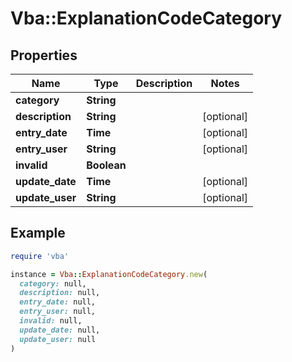 # Vba::ExplanationCodeCategory

## Properties

| Name | Type | Description | Notes |
| ---- | ---- | ----------- | ----- |
| **category** | **String** |  |  |
| **description** | **String** |  | [optional] |
| **entry_date** | **Time** |  | [optional] |
| **entry_user** | **String** |  | [optional] |
| **invalid** | **Boolean** |  |  |
| **update_date** | **Time** |  | [optional] |
| **update_user** | **String** |  | [optional] |

## Example

```ruby
require 'vba'

instance = Vba::ExplanationCodeCategory.new(
  category: null,
  description: null,
  entry_date: null,
  entry_user: null,
  invalid: null,
  update_date: null,
  update_user: null
)
```


